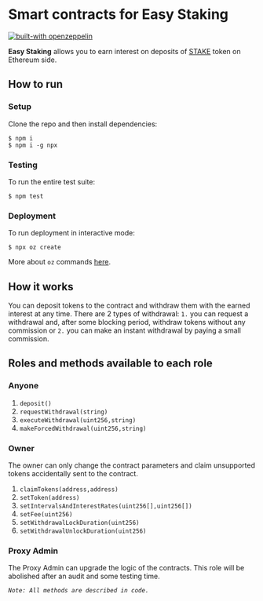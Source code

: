 # Smart contracts for Easy Staking

[![built-with openzeppelin](https://img.shields.io/badge/built%20with-OpenZeppelin-3677FF)](https://docs.openzeppelin.com/)

**Easy Staking** allows you to earn interest on deposits of [STAKE](https://github.com/xdaichain/stake-token) token on Ethereum side.

## How to run
### Setup
Clone the repo and then install dependencies:
```
$ npm i
$ npm i -g npx
```
### Testing
To run the entire test suite:
```
$ npm test
```
### Deployment
To run deployment in interactive mode:
```
$ npx oz create
```
More about `oz` commands [here](https://docs.openzeppelin.com/cli).

## How it works
You can deposit tokens to the contract and withdraw them with the earned interest at any time. There are 2 types of withdrawal: `1.` you can request a withdrawal and, after some blocking period, withdraw tokens without any commission or `2.` you can make an instant withdrawal by paying a small commission.

## Roles and methods available to each role

### Anyone
1. `deposit()`
2. `requestWithdrawal(string)`
3. `executeWithdrawal(uint256,string)`
4. `makeForcedWithdrawal(uint256,string)`

### Owner
The owner can only change the contract parameters and claim unsupported tokens accidentally sent to the contract.
1. `claimTokens(address,address)`
2. `setToken(address)`
3. `setIntervalsAndInterestRates(uint256[],uint256[])`
4. `setFee(uint256)`
5. `setWithdrawalLockDuration(uint256)`
6. `setWithdrawalUnlockDuration(uint256)`

### Proxy Admin
The Proxy Admin can upgrade the logic of the contracts. This role will be abolished after an audit and some testing time.

*`Note: All methods are described in code.`*
